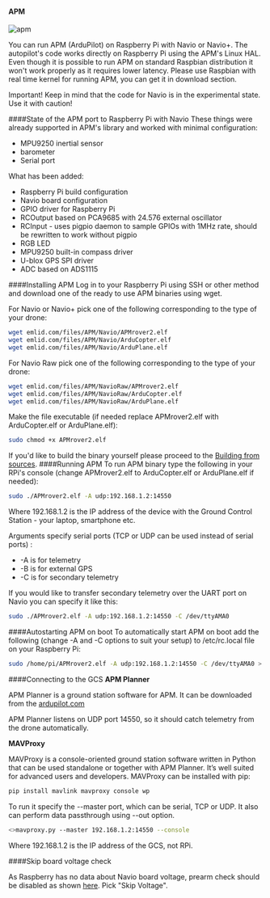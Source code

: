 #### APM

![apm](http://www.emlid.com/wp-content/uploads/2014/10/APM.png)

You can run APM (ArduPilot) on Raspberry Pi with Navio or Navio+. The autopilot's code works directly on Raspberry Pi using the APM's Linux HAL. Even though it is possible to run APM on standard Raspbian distribution it won't work properly as it requires lower latency. Please use Raspbian with real time kernel for running APM, you can get it in download section.

Important! Keep in mind that the code for Navio is in the experimental state. Use it with caution!

####State of the APM port to Raspberry Pi with Navio
These things were already supported in APM's library and worked with minimal configuration:

* MPU9250 inertial sensor
*  barometer
* Serial port

What has been added:

* Raspberry Pi build configuration
* Navio board configuration
* GPIO driver for Raspberry Pi
* RCOutput based on PCA9685 with 24.576 external oscillator
* RCInput - uses pigpio daemon to sample GPIOs with 1MHz rate, should be rewritten to work without pigpio
* RGB LED
* MPU9250 built-in compass driver
* U-blox GPS SPI driver
* ADC based on ADS1115 

####Installing APM
Log in to your Raspberry Pi using SSH or other method and download one of the ready to use APM binaries using wget.


For Navio or Navio+ pick one of the following corresponding to the type of your drone:

```bash
wget emlid.com/files/APM/Navio/APMrover2.elf
wget emlid.com/files/APM/Navio/ArduCopter.elf
wget emlid.com/files/APM/Navio/ArduPlane.elf
```



For Navio Raw pick one of the following corresponding to the type of your drone:

```bash
wget emlid.com/files/APM/NavioRaw/APMrover2.elf
wget emlid.com/files/APM/NavioRaw/ArduCopter.elf
wget emlid.com/files/APM/NavioRaw/ArduPlane.elf
```
Make the file executable (if needed replace APMrover2.elf with ArduCopter.elf or ArduPlane.elf):

```bash
sudo chmod +x APMrover2.elf
```

If you'd like to build the binary yourself please proceed to the [Building from sources](building-from-sources.md).
####Running APM
To run APM binary type the following in your RPi's console (change APMrover2.elf to ArduCopter.elf or ArduPlane.elf if needed):

```bash
sudo ./APMrover2.elf -A udp:192.168.1.2:14550
```

Where 192.168.1.2 is the IP address of the device with the Ground Control Station - your laptop, smartphone etc.

Arguments specify serial ports (TCP or UDP can be used instead of serial ports) :

* -A is for telemetry
* -B is for external GPS
* -C is for secondary telemetry

If you would like to transfer secondary telemetry over the UART port on Navio you can specify it like this:

```bash
sudo ./APMrover2.elf -A udp:192.168.1.2:14550 -C /dev/ttyAMA0
```


####Autostarting APM on boot
To automatically start APM on boot add the following (change -A and -C options to suit your setup) to /etc/rc.local file on your Raspberry Pi:

```bash
sudo /home/pi/APMrover2.elf -A udp:192.168.1.2:14550 -C /dev/ttyAMA0 > /home/pi/startup_log &
```

####Connecting to the GCS
**APM Planner**

APM Planner is a ground station software for APM. It can be downloaded from the 
[ardupilot.com](http://ardupilot.com/downloads/?category=35)

APM Planner listens on UDP port 14550, so it should catch telemetry from the drone automatically.

**MAVProxy**

MAVProxy is a console-oriented ground station software written in Python that can be used standalone or together with APM Planner. It’s well suited for advanced users and developers. MAVProxy can be installed with pip:

```bash
pip install mavlink mavproxy console wp
```


To run it specify the --master port, which can be serial, TCP or UDP. It also can perform data passthrough using --out option.

```bash
<>mavproxy.py --master 192.168.1.2:14550 --console
```

Where 192.168.1.2 is the IP address of the GCS, not RPi.

####Skip board voltage check

As Raspberry has no data about Navio board voltage, prearm check should be disabled as shown [here](http://copter.ardupilot.com/wiki/flying-arducopter/prearm_safety_check/). Pick "Skip Voltage".

